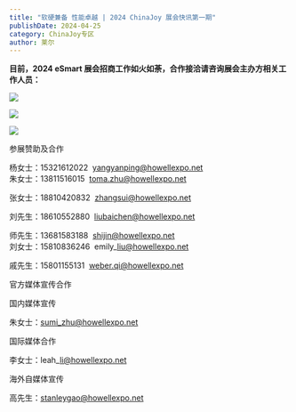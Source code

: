 ```yaml
---
title: "软硬兼备 性能卓越 | 2024 ChinaJoy 展会快讯第一期"
publishDate: 2024-04-25
category: ChinaJoy专区
author: 莱尔
---
```


**目前，2024 eSmart 展会招商工作如火如荼，合作接洽请咨询展会主办方相关工作人员：**

![](https://ec-net-1251389766.cos.ap-shanghai.myqcloud.com/wp-content/uploads/2024/04/20240425095708486.png)

![](https://ec-net-1251389766.cos.ap-shanghai.myqcloud.com/wp-content/uploads/2024/04/20240425095920731-scaled.jpg)

![](https://ec-net-1251389766.cos.ap-shanghai.myqcloud.com/wp-content/uploads/2024/04/20240425095751544.png)

  
参展赞助及合作

杨女士：15321612022  yangyanping@howellexpo.net  
朱女士：13811516015  toma.zhu@howellexpo.net

张女士：18810420832  zhangsui@howellexpo.net

刘先生：18610552880  liubaichen@howellexpo.net

师先生：13681583188  shijin@howellexpo.net  
刘女士：15810836246  emily\_liu@howellexpo.net

戚先生：15801155131  weber.qi@howellexpo.net  
  

官方媒体宣传合作

国内媒体宣传

朱女士：[sumi\_zhu@howellexpo.net](mailto:sumi_zhu@howellexpo.net)

国际媒体合作

李女士：leah\_li@howellexpo.net

海外自媒体宣传

高先生：stanleygao@howellexpo.net
